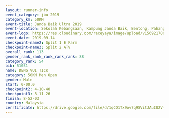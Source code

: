 ```yaml
---
layout: runner-info 
event_category: jbu-2019 
category_km: 50KM 
event-title: Janda Baik Ultra 2019 
event-location: Sekolah Kebangsaan, Kampung Janda Baik, Bentong, Pahang, Malaysia 
event-logo: https://res.cloudinary.com/raceyaya/image/upload/v1569217009/logo/janda-baik_vch1pc.jpg 
event-date: 2019-09-14 
checkpoint-name2: Split 1 E Farm 
checkpoint-name3: Split 2 ATV 
overall_rank: 113
gender_rank_rank_rank_rank_rank: 88
category_rank: 54
bib: 51031
name: DENG VUI TICK
category: 50KM Men Open
gender: Male
start: 0-00.0
checkpoint2: 4-10-40
checkpoint3: 8-11-26
finish: 8-52-03
country: Malaysia
cerrtificate: https://drive.google.com/file/d/1qCO1Tx9ov7q9SVitJAuIU2V-jhCzOte7/view?usp=sharing
---
```

